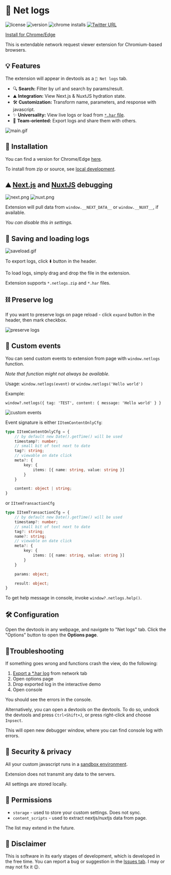 # 📜 Net logs

![license](https://img.shields.io/github/license/Artboomy/netlogs?cacheSeconds=86400)
![version](https://img.shields.io/chrome-web-store/v/cjdmhjppaehhblekcplokfdhikmalnaf)
![chrome installs](https://img.shields.io/chrome-web-store/users/cjdmhjppaehhblekcplokfdhikmalnaf?cacheSeconds=43200)
[![Twitter URL](https://img.shields.io/twitter/url?style=social&url=https%3A%2F%2Ftwitter.com%2F?cacheSeconds=86400)](https://twitter.com/intent/tweet?url=https%3A%2F%2Fgithub.com%2FArtboomy%2Fnetlogs&text=%20&hashtags=netlogs%2Cdevtools%2Cdebugging)

[Install for Chrome/Edge](https://chrome.google.com/webstore/detail/net-logs/cjdmhjppaehhblekcplokfdhikmalnaf)

This is extendable network request viewer extension for Chromium-based browsers.

## 💡 Features

The extension will appear in devtools as a `📜 Net logs` tab.

* 🔍 **Search:** Filter by url and search by params/result.
* ⛰️ **Integration:** View Next.js & NuxtJS hydration state.
* 🛠️ **Customization:** Transform name, parameters, and response with javascript.
* ✨ **Universality:** View live logs or load
  from [`*.har` file](https://developer.chrome.com/docs/devtools/network/reference/#save-as-har).
* 🤝 **Team-oriented:** Export logs and share them with others.

![main.gif](./img/main.gif)

## 🚀 Installation

You can find a version for
Chrome/Edge [here](https://chrome.google.com/webstore/detail/net-logs/cjdmhjppaehhblekcplokfdhikmalnaf).

To install from zip or source, see [local development](LOCAL_DEVELOPMENT.md).

## ⛰️ [Next.js](https://nextjs.org/) and [NuxtJS](https://nuxtjs.org/) debugging

![next.png](./img/next.png)
![nuxt.png](./img/nuxt.png)

Extension will pull data from `window.__NEXT_DATA__` or `window.__NUXT__`, if available.

*You can disable this in settings.*

## 💾 Saving and loading logs

![saveload.gif](./img/saveload.gif)

To export logs, click ⬇️ button in the header.

To load logs, simply drag and drop the file in the extension.

Extension supports `*.netlogs.zip` and `*.har` files.

## ⛓️ Preserve log

If you want to preserve logs on page reload - click `expand` button in the header, then mark checkbox.

![preserve logs](./img/preserve.png)

## 🦄 Custom events

You can send custom events to extension from page with `window.netlogs` function.

_Note that function might not always be available._

Usage:
`window.netlogs(event)` or `window.netlogs('Hello world')`

Example:

`window?.netlogs({ tag: 'TEST', content: { message: 'Hello world' } }`

![custom events](./img/custom.gif)

Event signature is either `IItemContentOnlyCfg`:

```typescript
type IItemContentOnlyCfg = {
    // by default new Date().getTime() will be used
    timestamp?: number;
    // small bit of text next to date
    tag?: string;
    // viewable on date click
    meta?: {
        key: {
            items: [{ name: string, value: string }]
        }
    }

    content: object | string;
}
```

or `IItemTransactionCfg`

```typescript
type IItemTransactionCfg = {
    // by default new Date().getTime() will be used
    timestamp?: number;
    // small bit of text next to date
    tag?: string;
    name?: string;
    // viewable on date click
    meta?: {
        key: {
            items: [{ name: string, value: string }]
        }
    }

    params: object;

    result: object;
}
```

To get help message in console, invoke `window?.netlogs.help()`.

## 🛠️ Configuration

Open the devtools in any webpage, and navigate to "Net logs" tab. Click the "Options" button to open the **Options
page**.

## 🐜Troubleshooting

If something goes wrong and functions crash the view, do the following:

1. [Export a *.har log](https://developer.chrome.com/docs/devtools/network/reference/#save-as-har) from network tab
2. Open options page
3. Drop exported log in the interactive demo
4. Open console

You should see the errors in the console.

Alternatively, you can open a devtools on the devtools. To do so, undock the devtools and press `Ctrl+Shift+J`, or press
right-click and choose `Inpsect`.

This will open new debugger window, where you can find console log with errors.

## 🔐 Security & privacy

All your custom javascript runs in
a [sandbox environment](https://developer.chrome.com/docs/extensions/mv2/manifest/sandbox/).

Extension does not transmit any data to the servers.

All settings are stored locally.

## 🤝 Permissions

* `storage` - used to store your custom settings. Does not sync.
* `content_scripts` - used to extract nextjs/nuxtjs data from page.

The list may extend in the future.

## 🚧 Disclaimer

This is software in its early stages of development, which is developed in the free time. You can report a bug or
suggestion in the [Issues tab](https://github.com/Artboomy/netlogs/issues). I may or may not fix it 😉.
